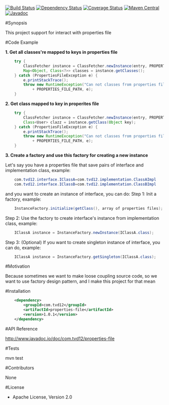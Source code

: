 [![Build Status](https://travis-ci.org/tvd12/properties-file.svg?branch=master)](https://travis-ci.org/tvd12/properties-file)
[![Dependency Status](https://www.versioneye.com/user/projects/5717990efcd19a00415b1f61/badge.svg?style=flat)](https://www.versioneye.com/user/projects/5717990efcd19a00415b1f61)
[![Coverage Status](https://coveralls.io/repos/github/tvd12/properties-file/badge.svg?branch=master)](https://coveralls.io/github/tvd12/properties-file?branch=master)
[![Maven Central](https://maven-badges.herokuapp.com/maven-central/com.tvd12/properties-file/badge.svg)](https://maven-badges.herokuapp.com/maven-central/com.tvd12/properties-file)
[![Javadoc](https://javadoc-emblem.rhcloud.com/doc/com.tvd12/properties-file/badge.svg)](http://www.javadoc.io/doc/com.tvd12/properties-file)

#Synopsis

This project support for interact with properties file

#Code Example

**1. Get all classes're mapped to keys in properties file**
```java
	try {
		ClassFetcher instance = ClassFetcher.newInstance(entry, PROPERTIES_FILE_PATH);
		Map<Object, Class<?>> classes = instance.getClasses();
	} catch (PropertiesFileException e) {
		e.printStackTrace();
		throw new RuntimeException("Can not classes from properties file " 
			+ PROPERTIES_FILE_PATH, e);
	}
```

**2. Get class mapped to key in properites file**
```java
	try {
		ClassFetcher instance = ClassFetcher.newInstance(entry, PROPERTIES_FILE_PATH);
		Class<User> clazz = instance.getClass(Object key);
	} catch (PropertiesFileException e) {
		e.printStackTrace();
		throw new RuntimeException("Can not classes from properties file " 
			+ PROPERTIES_FILE_PATH, e);
	}
```

**3. Create a factory and use this factory for creating a new instance**

Let's say you have a properties file that save pairs of interface and implementation class, example:
```java
	com.tvd12.interface.IClassA=com.tvd12.implementation.ClassAImpl
	com.tvd12.interface.IClassB=com.tvd12.implementation.ClassBImpl
```
and you want to create an instance of interface, you can do:
Step 1: Init a factory, example:
```java
	InstanceFactory.initialize(getClass(), array of properties files);
```
Step 2: Use the factory to create interface's instance from implementation class, example:
```java
	IClassA instance = InstanceFactory.newInstance(IClassA.class);
```
Step 3: (Optional) If you want to create singleton instance of interface, you can do, example:
```java
	IClassA instance = InstanceFactory.getSingleton(IClassA.class);
```
#Motivation

Because sometimes we want to make loose coupling source code, 
so we want to use factory design pattern, and I make this project for that mean

#Installation

```xml
	<dependency>
		<groupId>com.tvd12</groupId>
		<artifactId>properties-file</artifactId>
		<version>1.0.1</version>
	</dependency>
```
#API Reference

http://www.javadoc.io/doc/com.tvd12/properties-file

#Tests

mvn test

#Contributors

None

#License

- Apache License, Version 2.0
	


